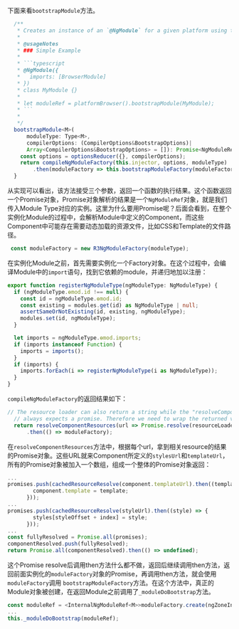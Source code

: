 下面来看`bootstrapModule`方法。
```ts
  /**
   * Creates an instance of an `@NgModule` for a given platform using the given runtime compiler.
   *
   * @usageNotes
   * ### Simple Example
   *
   * ```typescript
   * @NgModule({
   *   imports: [BrowserModule]
   * })
   * class MyModule {}
   *
   * let moduleRef = platformBrowser().bootstrapModule(MyModule);
   * ```
   *
   */
  bootstrapModule<M>(
      moduleType: Type<M>,
      compilerOptions: (CompilerOptions&BootstrapOptions)|
      Array<CompilerOptions&BootstrapOptions> = []): Promise<NgModuleRef<M>> {
    const options = optionsReducer({}, compilerOptions);
    return compileNgModuleFactory(this.injector, options, moduleType)
        .then(moduleFactory => this.bootstrapModuleFactory(moduleFactory, options));
  }
```
从实现可以看出，该方法接受三个参数，返回一个函数的执行结果。这个函数返回一个Promise对象，Promise对象解析的结果是一个`NgModuleRef`对象，就是我们传入Module Type对应的实例。这里为什么要用Promise呢？后面会看到，在整个实例化Module的过程中，会解析Module中定义的Component，而这些Component中可能存在需要动态加载的资源文件，比如CSS和Template的文件路径。

```ts
 const moduleFactory = new R3NgModuleFactory(moduleType);
```
在实例化Module之前，首先需要实例化一个Factory对象。在这个过程中，会编译Module中的`import`语句，找到它依赖的module，并递归地加以注册：

```ts
export function registerNgModuleType(ngModuleType: NgModuleType) {
  if (ngModuleType.ɵmod.id !== null) {
    const id = ngModuleType.ɵmod.id;
    const existing = modules.get(id) as NgModuleType | null;
    assertSameOrNotExisting(id, existing, ngModuleType);
    modules.set(id, ngModuleType);
  }

  let imports = ngModuleType.ɵmod.imports;
  if (imports instanceof Function) {
    imports = imports();
  }
  if (imports) {
    imports.forEach(i => registerNgModuleType(i as NgModuleType));
  }
}
```
`compileNgModuleFactory`的返回结果如下：

```ts
// The resource loader can also return a string while the "resolveComponentResources"
  // always expects a promise. Therefore we need to wrap the returned value in a promise.
  return resolveComponentResources(url => Promise.resolve(resourceLoader.get(url)))
      .then(() => moduleFactory);
```
在`resolveComponentResources`方法中，根据每个url，拿到相关resource的结果的Promise对象。这些URL就来Component所定义的`stylesUrl`和`templateUrl`，所有的Promise对象被加入一个数组，组成一个整体的Promise对象返回：
```ts
...
promises.push(cachedResourceResolve(component.templateUrl).then((template) => {
        component.template = template;
      }));
...
promises.push(cachedResourceResolve(styleUrl).then((style) => {
        styles[styleOffset + index] = style;
      }));
...
const fullyResolved = Promise.all(promises);
componentResolved.push(fullyResolved);
return Promise.all(componentResolved).then(() => undefined);
```
这个Promise resolve后调用then方法什么都不做，返回后继续调用then方法，返回前面实例化的`moduleFactory`对象的Promise，再调用then方法，就会使用`moduleFactory`调用 `bootstrapModuleFactory`方法。在这个方法中，真正的Module对象被创建，在返回Module之前调用了`_moduleDoBootstrap`方法。

```ts
const moduleRef = <InternalNgModuleRef<M>>moduleFactory.create(ngZoneInjector);
...
this._moduleDoBootstrap(moduleRef);
```
